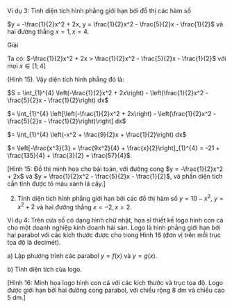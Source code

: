 Ví dụ 3: Tính diện tích hình phẳng giới hạn bởi đồ thị các hàm số

$y = -\frac{1}{2}x^2 + 2x, y = \frac{1}{2}x^2 - \frac{5}{2}x - \frac{1}{2}$ và hai đường thẳng $x = 1, x = 4$.

Giải

Ta có: $-\frac{1}{2}x^2 + 2x > \frac{1}{2}x^2 - \frac{5}{2}x - \frac{1}{2}$ với mọi $x \in [1 ; 4]$

(Hình 15). Vậy diện tích hình phẳng đó là:

$S = \int_{1}^{4} \left(-\frac{1}{2}x^2 + 2x\right) - \left(\frac{1}{2}x^2 - \frac{5}{2}x - \frac{1}{2}\right) dx$

$= \int_{1}^{4} \left[\left(-\frac{1}{2}x^2 + 2x\right) - \left(\frac{1}{2}x^2 - \frac{5}{2}x - \frac{1}{2}\right)\right] dx$

$= \int_{1}^{4} \left(-x^2 + \frac{9}{2}x + \frac{1}{2}\right) dx$

$= \left[-\frac{x^3}{3} + \frac{9x^2}{4} + \frac{x}{2}\right]_{1}^{4} = -21 + \frac{135}{4} + \frac{3}{2} = \frac{57}{4}$.

[Hình 15: Đồ thị minh họa cho bài toán, với đường cong $y = -\frac{1}{2}x^2 + 2x$ và $y = \frac{1}{2}x^2 - \frac{5}{2}x - \frac{1}{2}$, và phần diện tích cần tính được tô màu xanh lá cây.]

2. Tính diện tích hình phẳng giới hạn bởi các đồ thị hàm số $y = 10 - x^2$, $y = x^2 + 2$ và hai đường thẳng $x = -2, x = 2$.

Ví dụ 4: Trên cửa số có dạng hình chữ nhật, họa sĩ thiết kế logo hình con cá cho một doanh nghiệp kinh doanh hải sản. Logo là hình phẳng giới hạn bởi hai parabol với các kích thước được cho trong Hình 16 (đơn vị trên mỗi trục tọa độ là decimét).

a) Lập phương trình các parabol $y = f(x)$ và $y = g(x)$.

b) Tính diện tích của logo.

[Hình 16: Minh họa logo hình con cá với các kích thước và trục tọa độ. Logo được giới hạn bởi hai đường cong parabol, với chiều rộng 8 dm và chiều cao 5 dm.]